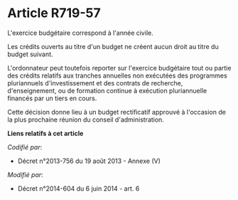 # Article R719-57

L'exercice budgétaire correspond à l'année civile.

Les crédits ouverts au titre d'un budget ne créent aucun droit au titre du budget suivant.

L'ordonnateur peut toutefois reporter sur l'exercice budgétaire tout ou partie des crédits relatifs aux tranches annuelles
non exécutées des programmes pluriannuels d'investissement et des contrats de recherche, d'enseignement, ou de formation
continue à exécution pluriannuelle financés par un tiers en cours.

Cette décision donne lieu à un budget rectificatif approuvé à l'occasion de la plus prochaine réunion du conseil
d'administration.

**Liens relatifs à cet article**

_Codifié par_:

  - Décret n°2013-756 du 19 août 2013 -  Annexe (V)

_Modifié par_:

  - Décret n°2014-604 du 6 juin 2014 - art. 6
